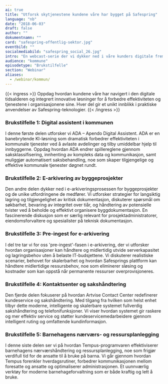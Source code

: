 ```yaml
---
ai: true
title: "Utforsk skytjenestene kundene våre har bygget på Safespring"
language: "nb"
date: "2018-06-03"
draft: false
author: ""
dokumentnamn: ""
card: "safespring-offentlig-sektor.jpg"
eventbild: ""
socialmediabild: "safespring_social_26.jpg"
intro: "En webcast-serie der vi dykker ned i våre kunders digitale fremskritt med Safespring."
audience: "kommune"
episodetype: "Brukstilfelle"
section: "Webinar"
aliases:
  - /webinar/kommun/
---
```

{{< ingress >}}
Oppdag hvordan kundene våre har navigert i den digitale tidsalderen og integrert innovative løsninger for å forbedre effektiviteten og tjenestene i organisasjonene sine. Hver del gir et unikt innblikk i praktiske anvendelser av Safespring-teknologier.
{{< /ingress >}}

### Brukstilfelle 1: Digital assistent i kommunen

I denne første delen utforsker vi ADA – Apendo Digital Assistent. ADA er en banebrytende KI-løsning som dramatisk forbedrer effektiviteten i kommunale tjenester ved å avlaste avdelinger og tilby umiddelbar hjelp til innbyggerne. Oppdag hvordan ADA endrer spillereglene gjennom saksklassifisering, innhenting av kompleks data og kommunikasjon, samt muliggjør automatisert saksbehandling, noe som skaper tilgjengelige og effektive kommunale tjenester døgnet rundt.

### Brukstilfelle 2: E-arkivering av byggeprosjekter

Den andre delen dykker ned i e-arkiveringsprosessen for byggeprosjekter og de unike utfordringene de medfører. Vi utforsker strategier for langsiktig lagring og tilgjengelighet av kritisk dokumentasjon, diskuterer spørsmål om søkbarhet, bevaring av integritet over tiår, og håndtering av potensielle tvister ved å beholde og effektivt organisere byggdokumentasjon. En fascinerende diskusjon som er særlig relevant for prosjektadministratorer, eiendomsforvaltere og spesialister på teknisk dokumentasjon.

### Brukstilfelle 3: Pre-ingest for e-arkivering

I del tre tar vi for oss 'pre-ingest'-fasen i e-arkivering, der vi utforsker hvordan organisasjoner kan håndtere og midlertidig utvide serverkapasitet og lagringsbehov uten å belaste IT-budsjettene. Vi diskuterer realistiske scenarier, behovet for skalerbarhet og hvordan Safesprings plattform kan håndtere midlertidige ressursbehov, noe som eliminerer sløsing og kostnader som kan oppstå når permanente ressurser overprovisjoneres.

### Brukstilfelle 4: Kontaktsenter og sakshåndtering

Den fjerde delen fokuserer på hvordan Artvise Contact Center redefinerer kundeservice og sakshåndtering. Med tilgang fra hvilken som helst enhet tilbyr dette moderne, intelligente og skalerbare systemet fullverdig sakshåndtering og telefonifunksjoner. Vi viser hvordan systemet gir raskere og mer effektiv service og støtter kundeservicemedarbeidere gjennom intelligent ruting og omfattende kundinformasjon.

### Brukstilfelle 5: Barnehagens nærværs- og ressursplanlegging

I denne siste delen ser vi på hvordan Tempus-programvaren effektiviserer barnehagens nærværshåndtering og ressursplanlegging, noe som frigjør verdifull tid for de ansatte til å bruke på barna. Vi går gjennom hvordan Tempus forenkler hverdagsrutiner, forbedrer kommunikasjonen mellom foresatte og ansatte og optimaliserer administrasjonen. Et uunnværlig verktøy for moderne barnehageforvaltning som er både kraftig og lett å bruke.